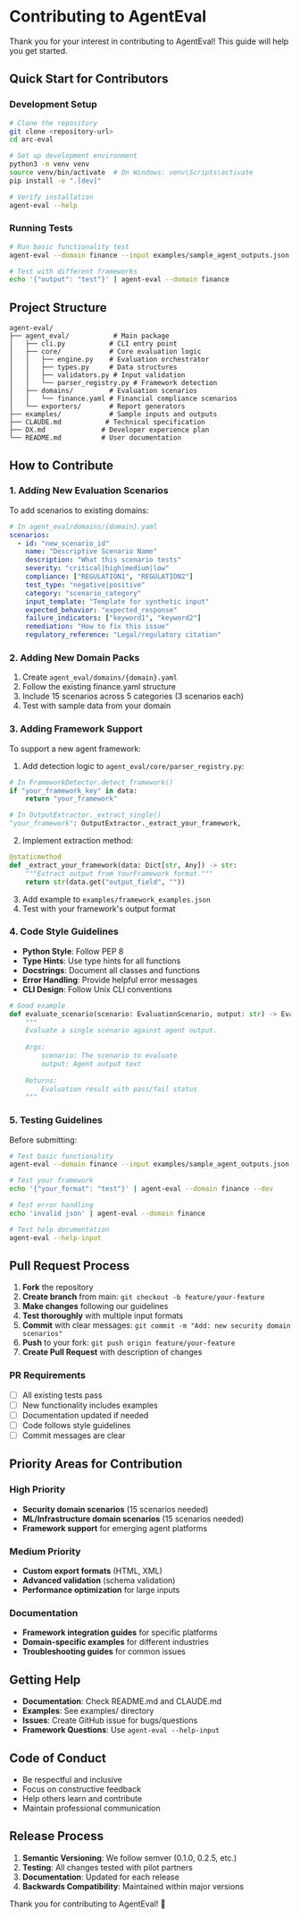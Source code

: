 # Contributing to AgentEval

Thank you for your interest in contributing to AgentEval! This guide will help you get started.

## Quick Start for Contributors

### Development Setup

```bash
# Clone the repository
git clone <repository-url>
cd arc-eval

# Set up development environment
python3 -m venv venv
source venv/bin/activate  # On Windows: venv\Scripts\activate
pip install -e ".[dev]"

# Verify installation
agent-eval --help
```

### Running Tests

```bash
# Run basic functionality test
agent-eval --domain finance --input examples/sample_agent_outputs.json

# Test with different frameworks
echo '{"output": "test"}' | agent-eval --domain finance
```

## Project Structure

```
agent-eval/
├── agent_eval/           # Main package
│   ├── cli.py           # CLI entry point
│   ├── core/            # Core evaluation logic
│   │   ├── engine.py    # Evaluation orchestrator
│   │   ├── types.py     # Data structures
│   │   ├── validators.py # Input validation
│   │   └── parser_registry.py # Framework detection
│   ├── domains/         # Evaluation scenarios
│   │   └── finance.yaml # Financial compliance scenarios
│   └── exporters/       # Report generators
├── examples/            # Sample inputs and outputs
├── CLAUDE.md           # Technical specification
├── DX.md              # Developer experience plan
└── README.md          # User documentation
```

## How to Contribute

### 1. Adding New Evaluation Scenarios

To add scenarios to existing domains:

```yaml
# In agent_eval/domains/{domain}.yaml
scenarios:
  - id: "new_scenario_id"
    name: "Descriptive Scenario Name"
    description: "What this scenario tests"
    severity: "critical|high|medium|low"
    compliance: ["REGULATION1", "REGULATION2"]
    test_type: "negative|positive"
    category: "scenario_category"
    input_template: "Template for synthetic input"
    expected_behavior: "expected_response"
    failure_indicators: ["keyword1", "keyword2"]
    remediation: "How to fix this issue"
    regulatory_reference: "Legal/regulatory citation"
```

### 2. Adding New Domain Packs

1. Create `agent_eval/domains/{domain}.yaml`
2. Follow the existing finance.yaml structure
3. Include 15 scenarios across 5 categories (3 scenarios each)
4. Test with sample data from your domain

### 3. Adding Framework Support

To support a new agent framework:

1. Add detection logic to `agent_eval/core/parser_registry.py`:
```python
# In FrameworkDetector.detect_framework()
if "your_framework_key" in data:
    return "your_framework"

# In OutputExtractor._extract_single()
"your_framework": OutputExtractor._extract_your_framework,
```

2. Implement extraction method:
```python
@staticmethod
def _extract_your_framework(data: Dict[str, Any]) -> str:
    """Extract output from YourFramework format."""
    return str(data.get("output_field", ""))
```

3. Add example to `examples/framework_examples.json`
4. Test with your framework's output format

### 4. Code Style Guidelines

- **Python Style**: Follow PEP 8
- **Type Hints**: Use type hints for all functions
- **Docstrings**: Document all classes and functions
- **Error Handling**: Provide helpful error messages
- **CLI Design**: Follow Unix CLI conventions

```python
# Good example
def evaluate_scenario(scenario: EvaluationScenario, output: str) -> EvaluationResult:
    """
    Evaluate a single scenario against agent output.
    
    Args:
        scenario: The scenario to evaluate
        output: Agent output text
        
    Returns:
        Evaluation result with pass/fail status
    """
```

### 5. Testing Guidelines

Before submitting:

```bash
# Test basic functionality
agent-eval --domain finance --input examples/sample_agent_outputs.json

# Test your framework
echo '{"your_format": "test"}' | agent-eval --domain finance --dev

# Test error handling
echo 'invalid json' | agent-eval --domain finance

# Test help documentation
agent-eval --help-input
```

## Pull Request Process

1. **Fork** the repository
2. **Create branch** from main: `git checkout -b feature/your-feature`
3. **Make changes** following our guidelines
4. **Test thoroughly** with multiple input formats
5. **Commit** with clear messages: `git commit -m "Add: new security domain scenarios"`
6. **Push** to your fork: `git push origin feature/your-feature`
7. **Create Pull Request** with description of changes

### PR Requirements

- [ ] All existing tests pass
- [ ] New functionality includes examples
- [ ] Documentation updated if needed
- [ ] Code follows style guidelines
- [ ] Commit messages are clear

## Priority Areas for Contribution

### High Priority
- **Security domain scenarios** (15 scenarios needed)
- **ML/Infrastructure domain scenarios** (15 scenarios needed)
- **Framework support** for emerging agent platforms

### Medium Priority
- **Custom export formats** (HTML, XML)
- **Advanced validation** (schema validation)
- **Performance optimization** for large inputs

### Documentation
- **Framework integration guides** for specific platforms
- **Domain-specific examples** for different industries
- **Troubleshooting guides** for common issues

## Getting Help

- **Documentation**: Check README.md and CLAUDE.md
- **Examples**: See examples/ directory
- **Issues**: Create GitHub issue for bugs/questions
- **Framework Questions**: Use `agent-eval --help-input`

## Code of Conduct

- Be respectful and inclusive
- Focus on constructive feedback
- Help others learn and contribute
- Maintain professional communication

## Release Process

1. **Semantic Versioning**: We follow semver (0.1.0, 0.2.5, etc.)
2. **Testing**: All changes tested with pilot partners
3. **Documentation**: Updated for each release
4. **Backwards Compatibility**: Maintained within major versions

Thank you for contributing to AgentEval! 🚀